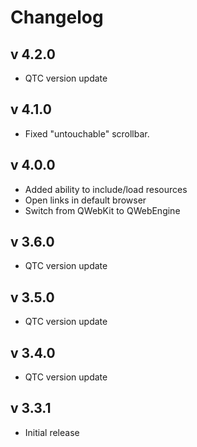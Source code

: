 # Changelog

## v 4.2.0
- QTC version update

## v 4.1.0
- Fixed "untouchable" scrollbar.

## v 4.0.0
- Added ability to include/load resources
- Open links in default browser
- Switch from QWebKit to QWebEngine

## v 3.6.0
- QTC version update
## v 3.5.0
- QTC version update
## v 3.4.0
- QTC version update
## v 3.3.1
- Initial release
